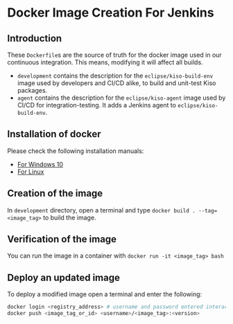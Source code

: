 # Docker Image Creation For Jenkins

## Introduction

These `Dockerfile`s are the source of truth for the docker image used in our continuous integration. This means, modifying it will affect all builds.

* `development` contains the description for the `eclipse/kiso-build-env` image used by developers and CI/CD alike, to build and unit-test Kiso packages.
* `agent` contains the description for the `eclipse/kiso-agent` image used by CI/CD for integration-testing. It adds a Jenkins agent to `eclipse/kiso-build-env`.

## Installation of docker

Please check the following installation manuals:

* [For Windows 10](https://runnable.com/docker/install-docker-on-windows-10)
* [For Linux](https://runnable.com/docker/install-docker-on-linux)

## Creation of the image

In `development` directory, open a terminal and type `docker build . --tag=<image_tag>` to build the image.

## Verification of the image

You can run the image in a container with `docker run -it <image_tag> bash`

## Deploy an updated image

To deploy a modified image open a terminal and enter the following:

```sh
docker login <registry_address> # username and password entered interactively
docker push <image_tag_or_id> <username>/<image_tag>:<version>
```
